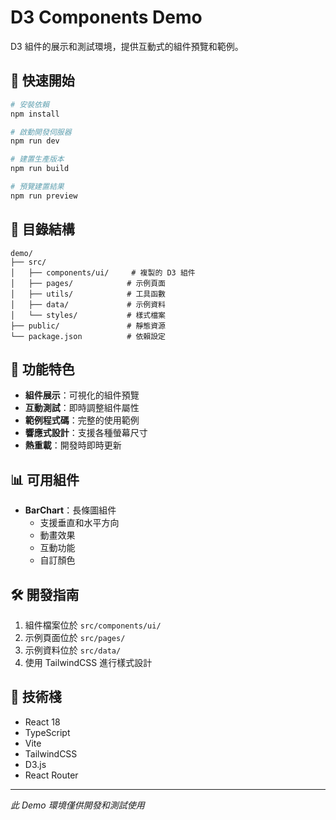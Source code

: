 # D3 Components Demo

D3 組件的展示和測試環境，提供互動式的組件預覽和範例。

## 🚀 快速開始

```bash
# 安裝依賴
npm install

# 啟動開發伺服器
npm run dev

# 建置生產版本
npm run build

# 預覽建置結果
npm run preview
```

## 📁 目錄結構

```
demo/
├── src/
│   ├── components/ui/     # 複製的 D3 組件
│   ├── pages/            # 示例頁面
│   ├── utils/            # 工具函數
│   ├── data/             # 示例資料
│   └── styles/           # 樣式檔案
├── public/               # 靜態資源
└── package.json          # 依賴設定
```

## 🎯 功能特色

- **組件展示**：可視化的組件預覽
- **互動測試**：即時調整組件屬性
- **範例程式碼**：完整的使用範例
- **響應式設計**：支援各種螢幕尺寸
- **熱重載**：開發時即時更新

## 📊 可用組件

- **BarChart**：長條圖組件
  - 支援垂直和水平方向
  - 動畫效果
  - 互動功能
  - 自訂顏色

## 🛠️ 開發指南

1. 組件檔案位於 `src/components/ui/`
2. 示例頁面位於 `src/pages/`
3. 示例資料位於 `src/data/`
4. 使用 TailwindCSS 進行樣式設計

## 🔧 技術棧

- React 18
- TypeScript
- Vite
- TailwindCSS
- D3.js
- React Router

---

*此 Demo 環境僅供開發和測試使用*